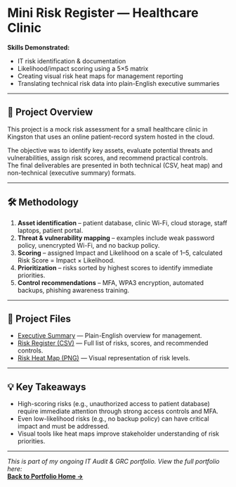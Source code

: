 # Mini Risk Register — Healthcare Clinic

**Skills Demonstrated:**  
- IT risk identification & documentation  
- Likelihood/impact scoring using a 5×5 matrix  
- Creating visual risk heat maps for management reporting  
- Translating technical risk data into plain-English executive summaries  

---

## 📄 Project Overview
This project is a mock risk assessment for a small healthcare clinic in Kingston that uses an online patient-record system hosted in the cloud.  

The objective was to identify key assets, evaluate potential threats and vulnerabilities, assign risk scores, and recommend practical controls.  
The final deliverables are presented in both technical (CSV, heat map) and non-technical (executive summary) formats.

---

## 🛠 Methodology
1. **Asset identification** – patient database, clinic Wi-Fi, cloud storage, staff laptops, patient portal.  
2. **Threat & vulnerability mapping** – examples include weak password policy, unencrypted Wi-Fi, and no backup policy.  
3. **Scoring** – assigned Impact and Likelihood on a scale of 1–5, calculated Risk Score = Impact × Likelihood.  
4. **Prioritization** – risks sorted by highest scores to identify immediate priorities.  
5. **Control recommendations** – MFA, WPA3 encryption, automated backups, phishing awareness training.

---

## 📂 Project Files
- [Executive Summary](executive_summary.md) — Plain-English overview for management.
- [Risk Register (CSV)](risk_register.csv) — Full list of risks, scores, and recommended controls.
- [Risk Heat Map (PNG)](heatmap.png) — Visual representation of risk levels.

---

## 💡 Key Takeaways
- High-scoring risks (e.g., unauthorized access to patient database) require immediate attention through strong access controls and MFA.  
- Even low-likelihood risks (e.g., no backup policy) can have critical impact and must be addressed.  
- Visual tools like heat maps improve stakeholder understanding of risk priorities.

---

*This is part of my ongoing IT Audit & GRC portfolio. View the full portfolio here:*  
[**Back to Portfolio Home →**](../)

